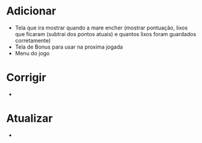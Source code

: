 # Adicionar

- Tela que ira mostrar quando a mare encher (mostrar pontuação, lixos que ficaram (subtrai dos pontos atuais) e quantos lixos foram guardados corretamente)
- Tela de Bonus para usar na proxima jogada
- Menu do jogo

# Corrigir
-

# Atualizar
-